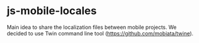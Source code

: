 # js-mobile-locales
Main idea to share the localization files between mobile projects.
We decided to use Twin command line tool (https://github.com/mobiata/twine).
